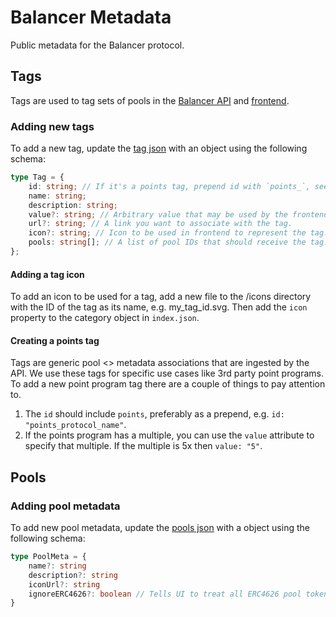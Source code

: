# Balancer Metadata

Public metadata for the Balancer protocol.

## Tags

Tags are used to tag sets of pools in the [Balancer API](https://github.com/balancer/backend) and [frontend](https://github.com/balancer/frontend-monorepo).

### Adding new tags

To add a new tag, update the [tag json](https://github.com/balancer/metadata/blob/main/pools/tag/index.json) with an object using the following schema:

```ts
type Tag = {
    id: string; // If it's a points tag, prepend id with `points_`, see existing tags for examples.
    name: string;
    description: string;
    value?: string; // Arbitrary value that may be used by the frontend to provide more context, e.g. points multiples for points tags.
    url?: string; // A link you want to associate with the tag.
    icon?: string; // Icon to be used in frontend to represent the tag. Should be a relative path, see existing tags for examples.
    pools: string[]; // A list of pool IDs that should receive the tag.
};
```

#### Adding a tag icon

To add an icon to be used for a tag, add a new file to the /icons directory with
the ID of the tag as its name, e.g. my_tag_id.svg. Then add the
`icon` property to the category object in `index.json`.

#### Creating a points tag

Tags are generic pool <> metadata associations that are ingested by the API. We use these tags for specific use cases like 3rd party point programs. To add a new point program tag there are a couple of things to pay attention to.

1. The `id` should include `points`, preferably as a prepend, e.g. `id: "points_protocol_name"`.
2. If the points program has a multiple, you can use the `value` attribute to specify that multiple. If the multiple is 5x then `value: "5"`.

## Pools

### Adding pool metadata

To add new pool metadata, update the [pools
json](https://github.com/balancer/metadata/blob/main/pools/index.json) with a
object using the following schema:

```ts
type PoolMeta = {
    name?: string
    description?: string
    iconUrl?: string
    ignoreERC4626?: boolean // Tells UI to treat all ERC4626 pool tokens as normal pool tokens rather than boosted pool tokens.
}
